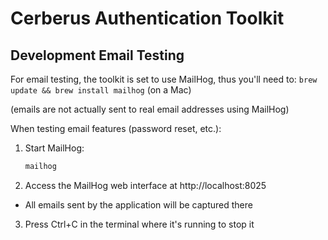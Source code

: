 # Cerberus Authentication Toolkit

## Development Email Testing

For email testing, the toolkit is set to use MailHog, thus you'll need to:
`brew update && brew install mailhog` (on a Mac)

(emails are not actually sent to real email addresses using MailHog)

When testing email features (password reset, etc.):

1. Start MailHog:
   ```bash
   mailhog
   ```
2. Access the MailHog web interface at http://localhost:8025

- All emails sent by the application will be captured there

3. Press Ctrl+C in the terminal where it's running to stop it
